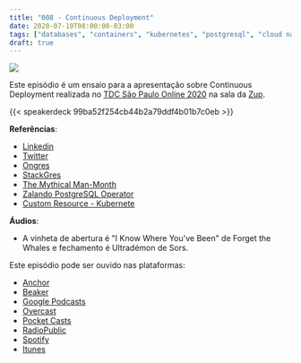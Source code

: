 ```yaml
---
title: "008 - Continuous Deployment"
date: 2020-07-10T08:00:00-03:00
tags: ["databases", "containers", "kubernetes", "postgresql", "cloud native"]
draft: true
---
```

![](/images/pontocafe_008.png)

Este episódio é um ensaio para a apresentação sobre Continuous Deployment realizada no [TDC São Paulo Online 2020](https://thedevconf.com/tdc/2020/sampaonline/trilhas) na sala da [Zup](https://www.zup.com.br/). 

{{< speakerdeck 99ba52f254cb44b2a79ddf4b01b7c0eb >}}

**Referências**:
* [Linkedin](https://www.linkedin.com/in/fabriziomello)
* [Twitter](https://twitter/fabriziomello)
* [Ongres](httpts://ongres.com/)
* [StackGres](https://stackgres.io/)
* [The Mythical Man-Month](https://www.amazon.com/Mythical-Man-Month-Software-Engineering-Anniversary/dp/0201835959)
* [Zalando PostgreSQL Operator](https://github.com/zalando/postgres-operator)
* [Custom Resource - Kubernete](https://kubernetes.io/docs/concepts/extend-kubernetes/api-extension/custom-resources/)


**Áudios**:
* A vinheta de abertura é "I Know Where You've Been" de Forget the Whales e fechamento é Ultradémon de Sors.

Este episódio pode ser ouvido nas plataformas:
* [Anchor](https://anchor.fm/pontocafe)
* [Beaker](https://www.breaker.audio/ponto-cafe)
* [Google Podcasts](https://www.google.com/podcasts?feed=aHR0cHM6Ly9hbmNob3IuZm0vcy81OWRkZTI0L3BvZGNhc3QvcnNz)
* [Overcast](https://overcast.fm/itunes1513597862/pontocaf-podcast-uma-conversa-sobre-tecnologias-e-as-coisas-que-est-o-em-volta)
* [Pocket Casts](https://pca.st/1cbp2reg)
* [RadioPublic](https://radiopublic.com/ponto-caf-G2pjqv)
* [Spotify](https://open.spotify.com/show/3HzpEbfhFBGPNba8PADIhP)
* [Itunes](https://podcasts.apple.com/us/podcast/pontocaf%C3%A9-podcast-%C3%A9-uma-conversa-sobre-tecnologias/id1513597862)
